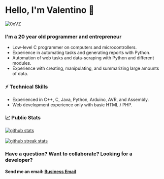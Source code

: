 <h1 align="left">Hello, I'm Valentino 👋</h1>

<p align="left"> <img src="https://komarev.com/ghpvc/?username=0xVZ&label=Profile%20views&color=0e75b6&style=flat" alt="0xVZ" /> </p>

### I'm a 20 year old programmer and entrepreneur

- Low-level C programmer on computers and microcontrollers.
- Experience in automating tasks and generating reports with Python.
- Automation of web tasks and data-scraping with Python and different modules.
- Experience with creating, manipulating, and summarizing large amounts of data.

### ⚡️ Technical Skills
- Experienced in C++, C, Java, Python, Arduino, AVR, and Assembly. 
- Web development experience only with basic HTML / PHP.

### 📈 Public Stats

<a href="#">
  <img align="center" src="https://github-readme-stats.vercel.app/api?username=0xVZ&show_icons=true?count_private=true&theme=algolia" alt="github stats" />
</a>
<br/><br/>
<a href="#">
  <img align="center" src="https://github-readme-streak-stats.herokuapp.com/?user=0xVZ&theme=dark" alt="github streak stats" />
</a>

### Have a question? Want to collaborate? Looking for a developer?
#### Send me an email: <a href="mailto:zaffranivalentino@gmail.com">Business Email</a>
